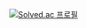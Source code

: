 [![Solved.ac
프로필](http://mazassumnida.wtf/api/v2/generate_badge?boj=abby0616)](https://solved.ac/abby0616)

